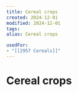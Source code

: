 ```yaml
---
title: Cereal crops
created: 2024-12-01
modified: 2024-12-01
tags: 
alias: Cereal crops

usedFor:
- "[[2957 Cereals]]"
---
```

# Cereal crops
